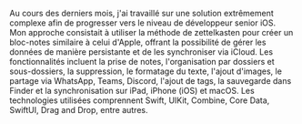 Au cours des derniers mois, j'ai travaillé sur une solution extrêmement complexe afin de progresser vers le niveau de développeur senior iOS.  
Mon approche consistait à utiliser la méthode de zettelkasten pour créer un bloc-notes similaire à celui d'Apple, offrant la possibilité de gérer les données de manière persistante et de les synchroniser via iCloud. 
Les fonctionnalités incluent la prise de notes, l'organisation par dossiers et sous-dossiers, la suppression, le formatage du texte, l'ajout d'images, le partage via WhatsApp, Teams, Discord, l'ajout de tags, la sauvegarde dans Finder et la synchronisation sur iPad, iPhone (iOS) et macOS. Les technologies utilisées comprennent Swift, UIKit, Combine, Core Data, SwiftUI, Drag and Drop, entre autres.
